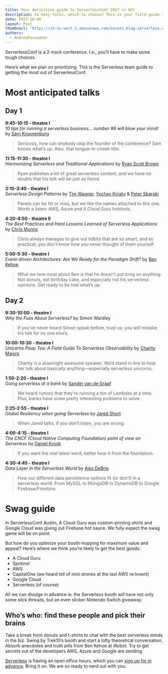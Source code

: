 ```yaml
---
title: Your definitive guide to ServerlessConf 2017 in NYC
description: So many talks, which to choose? This is your field guide to getting the most out of ServerlessConf NYC - what to see, who to meet, where to get the best t-shirts.
date: 2017-10-06
layout: Post
thumbnail: 'https://s3-us-west-2.amazonaws.com/assets.blog.serverless.com/slsconf_nyc.jpg'
authors:
  - AndreaPasswater
---
```


ServerlessConf is a 2-track conference. I.e., you’ll have to make some tough choices.

Here’s what we plan on prioritizing. This is the Serverless team guide to getting the most out of ServerlessConf.

# Most anticipated talks

## Day 1

**9:45-10:15 - theatre I**<br>
*10 tips for running a serverless business... number #6 will blow your mind!* by [Sam Kroonenburg](https://twitter.com/samkroon?lang=en)<br>
> Seriously, how can anybody skip the founder of the conference? Sam knows what’s up. Also, that tongue-in-cheek title.

**11:15-11:30 - theatre I**<br>
*Harmonizing Serverless and Traditional Applications* by [Ryan Scott Brown](https://twitter.com/ryan_sb?lang=en)<br>
> Ryan publishes a lot of great serverless content, and we have no doubts that his talk will be just as fierce.

**3:10-3:40 - theatre I**<br>
*Serverless Design Patterns* by [Tim Wagner](https://twitter.com/timallenwagner?lang=en), [Yochay Kiriaty](https://twitter.com/yochayk?lang=en) & [Peter Sbarski](https://twitter.com/sbarski?lang=en)<br>
> Panels can be hit or miss, but we like the names attached to this one. Worth a listen: AWS, Azure and A Cloud Guru hotshots.

**4:20-4:50 - theatre II**<br>
*The Best Practices and Hard Lessons Learned of Serverless Applications* by [Chris Munns](https://twitter.com/chrismunns)<br>
> Chris always manages to give out tidbits that are so smart, and so practical, you don't know how you never thought of them yourself.

**5:00-5:30 - theatre I**<br>
*Event-driven Architectures: Are We Ready for the Paradigm Shift?* by [Ben Kehoe](https://twitter.com/ben11kehoe?lang=en)<br>
> What we love most about Ben is that he doesn’t put icing on anything. Not donuts, not birthday cake, and especially not his serverless opinions. Get ready to be told what’s up.

## Day 2

**9:30-10:00 - theatre I**<br>
*Why the Fuss About Serverless?* by Simon Wardley<br>
> If you’ve never heard Simon speak before, trust us: you will mistake his talk for no one else’s.

**10:00-10:30 - theatre I**<br>
*Unicorns Poop Too: A Field Guide To Serverless Observability* by [Charity Majors](https://twitter.com/mipsytipsy)<br>
> Charity is a downright awesome speaker. We’d stand in line to hear her talk about basically anything—especially serverless unicorns.

**1:50-2:20 - theatre I**<br>
*Going serverless at a bank* by [Sander van de Graaf](https://twitter.com/svdgraaf)<br>
> We heard rumors that they're running a ton of Lambdas at a time. Plus, banks have some pretty interesting problems to solve.

**2:25-2:55 - theatre I**<br>
*Global Resiliency when going Serverless* by [Jared Short](https://twitter.com/ShortJared)<br>
> When Jared talks, if you don’t listen, you are wrong.

**4:00-4:15 - theatre I**<br>
*The CNCF (Cloud Native Computing Foundation) point of view on Serverless* by [Daniel Krook](https://twitter.com/danielkrook?lang=en)<br>
> If you want the *real* latest word, better hear it from the foundation.

**4:30-4:45 - theatre I**<br>
*Data Layer in the Serverless World* by [Alex DeBrie](https://twitter.com/alexbdebrie)<br>
> How our different data persistence options fit (or don’t) in a serverless world. From MySQL to MongoDB to DynamoDB to Google Firebase/Firestore.

# Swag guide

In ServerlessConf Austin, A Cloud Guru was custom-printing shirts and Google Cloud was giving out Firebase hot sauce. We fully expect the swag game will be on point.

But how do you optimize your booth-hopping for maximum value and appeal? Here’s where we think you’re likely to get the best goods:
- A Cloud Guru
- Spotinst
- AWS
- CapitalOne (we heard tell of mini drones at the last AWS re:Invent)
- Google Cloud
- Serverless (of course)

All we can divulge in advance is: the Serverless booth will have not only some slick threads, but an even slicker Nintendo Switch giveaway.

## Who’s who: find these people and pick their brains

Take a break from donuts and t-shirts to chat with the best serverless minds in the biz. Swing by Trek10’s booth and start a lofty theoretical conversation. Absorb anecdotes and truth pills from Ben Kehoe at iRobot. Try to get secrets out of the developers AWS, Azure and Google are sending.

[Serverless](serverless.com) is having an open office hours, which you can [sign up for in advance](https://calendly.com/charmmie-hendon/serverless-office-hours-sign-up/10-10-2017). Bring it on. We are so ready to nerd out with you.
